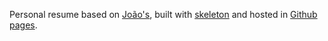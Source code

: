 Personal resume based on [João's](https://github.com/joaomoreno/resume), built with [skeleton](http://getskeleton.com/) and hosted in [Github pages](https://pages.github.com/).

